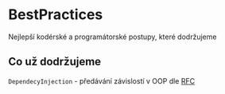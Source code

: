 # BestPractices
Nejlepší kodérské a programátorské postupy, které dodržujeme

## Co už dodržujeme
`DependecyInjection` - předávání závislostí v OOP dle [RFC](https://github.com/peckadesign/pdproject5/issues/353)
